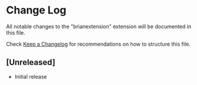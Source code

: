 # Change Log

All notable changes to the "brianextension" extension will be documented in this file.

Check [Keep a Changelog](http://keepachangelog.com/) for recommendations on how to structure this file.

## [Unreleased]

- Initial release
